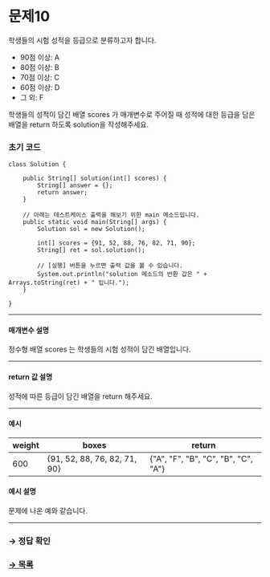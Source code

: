 # 문제10

학생들의 시험 성적을 등급으로 분류하고자 합니다.

* 90점 이상: A
* 80점 이상: B
* 70점 이상: C
* 60점 이상: D
* 그 외: F

학생들의 성적이 담긴 배열 scores 가 매개변수로 주어질 때 성적에 대한 등급을 담은 배열을 return 하도록 solution을 작성해주세요.

### 초기 코드

```
class Solution {

    public String[] solution(int[] scores) {
        String[] answer = {};        	
        return answer;
    }
    
    // 아래는 테스트케이스 출력을 해보기 위한 main 메소드입니다.
    public static void main(String[] args) {
        Solution sol = new Solution();

        int[] scores = {91, 52, 88, 76, 82, 71, 90};
        String[] ret = sol.solution();

        // [실행] 버튼을 누르면 출력 값을 볼 수 있습니다.
        System.out.println("solution 메소드의 반환 값은 " + Arrays.toString(ret) + " 입니다.");
    }
	
}
```

---

#### 매개변수 설명
정수형 배열 scores 는 학생들의 시험 성적이 담긴 배열입니다.

---

#### return 값 설명
성적에 따른 등급이 담긴 배열을 return 해주세요.

---
#### 예시

| weight | boxes                 	| return |
|--------|---------------------------|--------|
| 600	| {91, 52, 88, 76, 82, 71, 90} | {"A", "F", "B", "C", "B", "C", "A"}  	|

#### 예시 설명
문제에 나온 예와 같습니다.

---

### → 정답 확인

### [→ 목록](../ "COS Pro 2급 Java 6차")
